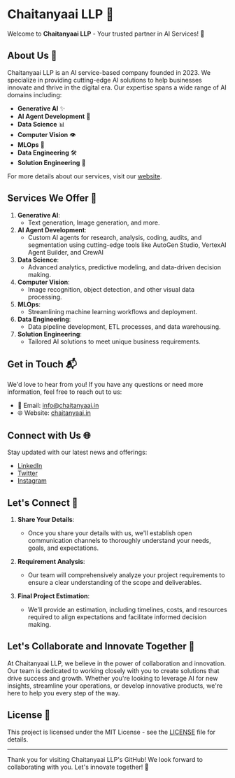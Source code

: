# Chaitanyaai LLP 🚀

Welcome to **Chaitanyaai LLP** - Your trusted partner in AI Services! 🌟

## About Us 🧠

Chaitanyaai LLP is an AI service-based company founded in 2023. We specialize in providing cutting-edge AI solutions to help businesses innovate and thrive in the digital era. Our expertise spans a wide range of AI domains including:

- **Generative AI** ✨
- **AI Agent Development** 🤖
- **Data Science** 📊
- **Computer Vision** 👁️
- **MLOps** 🔄
- **Data Engineering** 🛠️
- **Solution Engineering** 🧩

For more details about our services, visit our [website](https://chaitanyaai.in/).

## Services We Offer 💼

1. **Generative AI**:
    - Text generation, Image generation, and more.
2. **AI Agent Development**:
   - Custom AI agents for research, analysis, coding, audits, and segmentation using cutting-edge tools like AutoGen Studio, VertexAI Agent Builder, and CrewAI
2. **Data Science**:
    - Advanced analytics, predictive modeling, and data-driven decision making.
3. **Computer Vision**:
    - Image recognition, object detection, and other visual data processing.
4. **MLOps**:
    - Streamlining machine learning workflows and deployment.
5. **Data Engineering**:
    - Data pipeline development, ETL processes, and data warehousing.
6. **Solution Engineering**:
    - Tailored AI solutions to meet unique business requirements.

## Get in Touch 📬

We'd love to hear from you! If you have any questions or need more information, feel free to reach out to us:

- 📧 Email: [info@chaitanyaai.in](mailto:info@chaitanyaai.in)
- 🌐 Website: [chaitanyaai.in](https://chaitanyaai.in/)

## Connect with Us 🌐

Stay updated with our latest news and offerings:

- [LinkedIn](https://www.linkedin.com/company/chaitanyaai) 
- [Twitter](https://twitter.com/ChaitanyaaiLlp) 
- [Instagram](https://www.instagram.com/joinchaitanyaai)

## Let's Connect 🤝

1. **Share Your Details**:
    - Once you share your details with us, we'll establish open communication channels to thoroughly understand your needs, goals, and expectations.

2. **Requirement Analysis**:
    - Our team will comprehensively analyze your project requirements to ensure a clear understanding of the scope and deliverables.

3. **Final Project Estimation**:
    - We'll provide an estimation, including timelines, costs, and resources required to align expectations and facilitate informed decision making.

## Let's Collaborate and Innovate Together 🚀

At Chaitanyaai LLP, we believe in the power of collaboration and innovation. Our team is dedicated to working closely with you to create solutions that drive success and growth. Whether you're looking to leverage AI for new insights, streamline your operations, or develop innovative products, we're here to help you every step of the way.

## License 📜

This project is licensed under the MIT License - see the [LICENSE](LICENSE) file for details.

---

Thank you for visiting Chaitanyaai LLP's GitHub! We look forward to collaborating with you. Let's innovate together! 🚀
